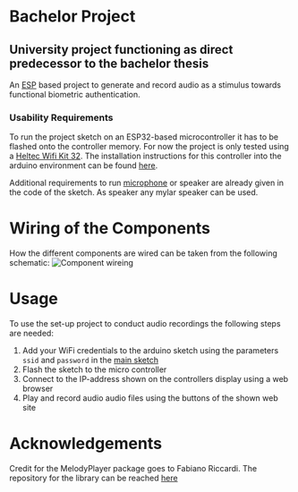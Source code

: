 # Bachelor Project #
## University project functioning as direct predecessor to the bachelor thesis ##

An [ESP](https://en.wikipedia.org/wiki/ESP32) based project to generate and record audio as a stimulus towards functional biometric authentication.

### Usability Requirements ###
To run the project sketch on an ESP32-based microcontroller it has to be flashed onto the controller memory.
For now the project is only tested using a [Heltec Wifi Kit 32](https://heltec.org/project/wifi-kit-32/).
The installation instructions for this controller into the arduino environment can be found [here](https://heltec.org/wifi_kit_install/).

Additional requirements to run [microphone](https://invensense.tdk.com/products/digital/inmp441/) or speaker are already given in the code of the sketch.
As speaker any mylar speaker can be used.

# Wiring of the Components #
How the different components are wired can be taken from the following schematic:
![Component wireing](https://raw.githubusercontent.com/webbasedToast/bachelor_project/master/Media/Hardware_Pinout.png)

# Usage #
To use the set-up project to conduct audio recordings the following steps are needed:
 1. Add your WiFi credentials to the arduino sketch using the parameters ```ssid``` and ```password``` in the [main sketch](https://github.com/webbasedToast/bachelor_thesis/blob/main/recording_controller/recording_controller.ino)
 2. Flash the sketch to the micro controller
 3. Connect to the IP-address shown on the controllers display using a web browser
 4. Play and record audio audio files using the buttons of the shown web site
  
# Acknowledgements #
Credit for the MelodyPlayer package goes to Fabiano Riccardi.
The repository for the library can be reached [here](https://github.com/fabiuz7/melody-player-arduino)
